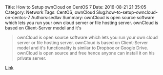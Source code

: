 Title: How to Setup ownCloud on CentOS 7
Date: 2016-08-21 21:35:05
Category: Network
Tags: CentOS, ownCloud
Slug:how-to-setup-owncloud-on-centos-7
Authors:sedlav
Summary: ownCloud is open source software which lets you run your own cloud server or file hosting server. ownCloud is based on Client-Server model and it's 

> ownCloud is open source software which lets you run your own cloud server or file hosting server. ownCloud is based on Client-Server model and it's functionality is similar to Dropbox or Google Drive. ownCloud is open source and free hence anyone can install it on his private server.

[Link](https://hostpresto.com/community/tutorials/how-to-setup-owncloud-on-centos-7/)
